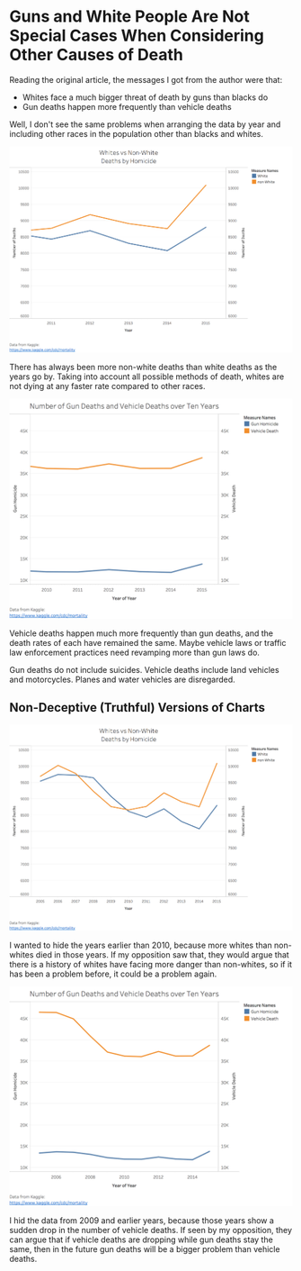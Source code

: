 # Guns and White People Are Not Special Cases When Considering Other Causes of Death

Reading the original article, the messages I got from the author were that:
* Whites face a much bigger threat of death by guns than blacks do
* Gun deaths happen more frequently than vehicle deaths

Well, I don't see the same problems when arranging the data by year and including other races in the population other than blacks and whites.

![Races_(Deceptive)](Visuals/Races_(Deceptive).png)

There has always been more non-white deaths than white deaths as the years go by. Taking into account all possible methods of death, whites are not dying at any faster rate compared to other races.

![Guns_Vehicles_(Deceptive)](Visuals/Guns_Vehicles_(Deceptive).png)

Vehicle deaths happen much more frequently than gun deaths, and the death rates of each have remained the same. Maybe vehicle laws or traffic law enforcement practices need revamping more than gun laws do.

Gun deaths do not include suicides. Vehicle deaths include land vehicles and motorcycles. Planes and water vehicles are disregarded.

## Non-Deceptive (Truthful) Versions of Charts

![Races_(Deceptive)](Visuals/Races.png)

I wanted to hide the years earlier than 2010, because more whites than non-whites died in those years. If my opposition saw that, they would argue that there is a history of whites have facing more danger than non-whites, so if it has been a problem before, it could be a problem again.

![Guns_Vehicles_(Deceptive)](Visuals/Guns_Vehicles.png)

I hid the data from 2009 and earlier years, because those years show a sudden drop in the number of vehicle deaths. If seen by my opposition, they can argue that if vehicle deaths are dropping while gun deaths stay the same, then in the future gun deaths will be a bigger problem than vehicle deaths.
